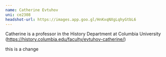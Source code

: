 ```yaml
---
name: Catherine Evtuhov
uni: ce2308
headshot-url: https://images.app.goo.gl/HnKxqNXgLqhyGtbL6
---
```


Catherine is a professor in the History Department at Columbia University (https://history.columbia.edu/faculty/evtuhov-catherine/)

this is a change